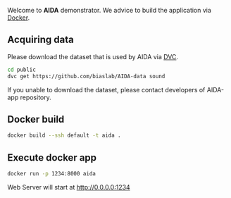 Welcome to **AIDA** demonstrator.
We advice to build the application via [Docker](https://docs.docker.com/get-docker/).

## Acquiring data 
Please download the dataset that is used by AIDA via [DVC](https://dvc.org/doc/install).
```bash
cd public
dvc get https://github.com/biaslab/AIDA-data sound
```
If you unable to download the dataset, please contact developers of AIDA-app repository.

## Docker build

```bash
docker build --ssh default -t aida .
```

## Execute docker app

```bash
docker run -p 1234:8000 aida
```
Web Server will start at http://0.0.0.0:1234
